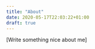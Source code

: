 ```yaml
---
title: "About"
date: 2020-05-17T22:03:22+01:00
draft: true
---
```


[Write something nice about me]

